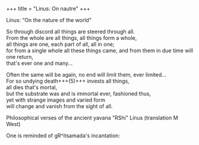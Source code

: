 +++
title = "Linus: On nautre"
+++

Linus: “On the nature of the world” 

So through discord all things are steered through all.  
From the whole are all things, all things form a whole,  
all things are one, each part of all, all in one;  
for from a single whole all these things came, and from them in due time will one return,  
that's ever one and many... 

Often the same will be again, no end will limit them, ever limited...  
For so undying death+++(5)+++ invests all things,  
all dies that's mortal,  
but the substrate was and is immortal ever, fashioned thus,  
yet with strange images and varied form  
will change and vanish from the sight of all.


Philosophical verses of the ancient yavana "RShi" Linus (translation M West)

One is reminded of gR^itsamada's incantation:

<div class="js_include" url="/vedAH_Rk/shAkalam/saMhitA/vishvAsa-prastutiH/02/022/02_adha_tviShImA_N.md"  newLevelForH1="5" includeTitle="false"> </div>  

<div class="js_include" url="/vedAH_Rk/shAkalam/saMhitA/sarvASh_TIkAH/02/022/02_adha_tviShImA_N.md"  newLevelForH1="5" includeTitle="false"> </div>  

